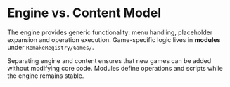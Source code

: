 # Engine vs. Content Model

The engine provides generic functionality: menu handling, placeholder expansion and operation execution. Game-specific logic lives in **modules** under `RemakeRegistry/Games/`.

Separating engine and content ensures that new games can be added without modifying core code. Modules define operations and scripts while the engine remains stable.
